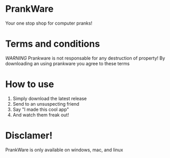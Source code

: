 # PrankWare

Your one stop shop for computer pranks!

# Terms and conditions
*WARNING*
Prankware is not responsable for any destruction of property!
By downloading an using prankware you agree to these terms

# How to use
1. Simply download the latest release
2. Send to an unsuspecting friend
3. Say "I made this cool app"
4. And watch them freak out!

# Disclamer!
PrankWare is only available on windows, mac, and linux
